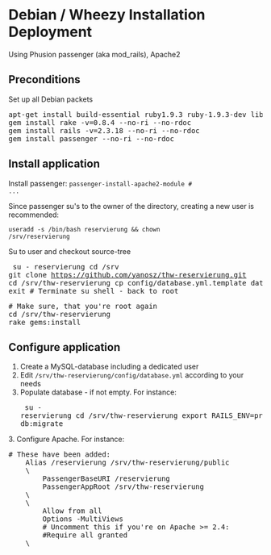 Debian / Wheezy Installation Deployment
==============================================
Using Phusion passenger (aka mod_rails), Apache2

Preconditions
-----------------------------
Set up all Debian packets

<pre>
apt-get install build-essential ruby1.9.3 ruby-1.9.3-dev libmysqlclient-dev mysql-server git apache2
gem install rake -v=0.8.4 --no-ri --no-rdoc
gem install rails -v=2.3.18 --no-ri --no-rdoc
gem install passenger --no-ri --no-rdoc
</pre>

Install application
-----------------------------
Install passenger: <code>passenger-install-apache2-module # ...</code>

Since passenger su's to the owner of the directory, creating a new user is recommended:

<code>useradd -s /bin/bash reservierung && chown /srv/reservierung</code>

Su to user and checkout source-tree<pre>
su - reservierung
cd /srv
git clone https://github.com/yanosz/thw-reservierung.git
cd /srv/thw-reservierung
cp config/database.yml.template database.yml
exit # Terminate su shell - back to root
</pre>

<pre>
# Make sure, that you're root again
cd /srv/thw-reservierung
rake gems:install
</pre>

Configure application
-----------------------------
1. Create a MySQL-database including a dedicated user
1. Edit <code>/srv/thw-reservierung/config/database.yml</code> according to your needs
2. Populate database - if not empty. For instance:<pre>
su - reservierung
cd /srv/thw-reservierung
export RAILS_ENV=production
rake db:migrate
</pre>
3. Configure Apache. For instance: 
<pre>
# These have been added:
    Alias /reservierung /srv/thw-reservierung/public
    \<Location /reservierung>
        PassengerBaseURI /reservierung
        PassengerAppRoot /srv/thw-reservierung
    \</Location>
    \<Directory /srv/thw-reservierung>
        Allow from all
        Options -MultiViews
        # Uncomment this if you're on Apache >= 2.4:
        #Require all granted
    \</Directory>
</pre>
